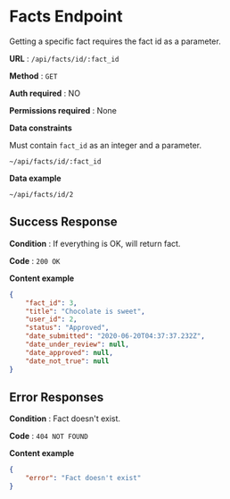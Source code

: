 # Facts Endpoint

Getting a specific fact requires the fact id as a  parameter.

**URL** : `/api/facts/id/:fact_id`

**Method** : `GET`

**Auth required** : NO

**Permissions required** : None

**Data constraints**

Must contain `fact_id` as an integer and a parameter.

`~/api/facts/id/:fact_id`

**Data example**

`~/api/facts/id/2`

## Success Response

**Condition** : If everything is OK, will return fact.

**Code** : `200 OK`

**Content example**

```json
{
    "fact_id": 3,
    "title": "Chocolate is sweet",
    "user_id": 2,
    "status": "Approved",
    "date_submitted": "2020-06-20T04:37:37.232Z",
    "date_under_review": null,
    "date_approved": null,
    "date_not_true": null
}
```

## Error Responses

**Condition** : Fact doesn't exist.

**Code** : `404 NOT FOUND`

**Content example**

```json
{
    "error": "Fact doesn't exist"
}
```
